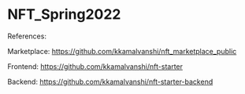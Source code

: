 # NFT_Spring2022


References:

Marketplace: https://github.com/kkamalvanshi/nft_marketplace_public

Frontend: https://github.com/kkamalvanshi/nft-starter

Backend: https://github.com/kkamalvanshi/nft-starter-backend
